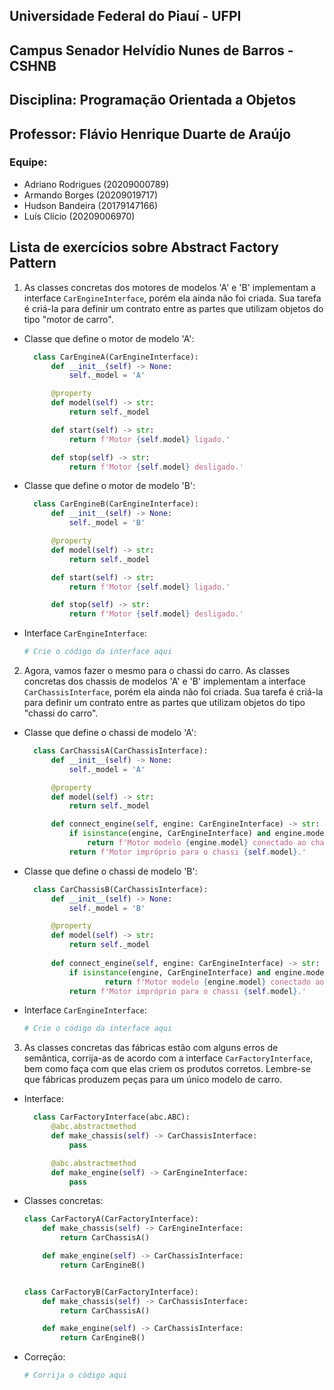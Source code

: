## Universidade Federal do Piauí - UFPI

## Campus Senador Helvídio Nunes de Barros - CSHNB

## Disciplina: Programação Orientada a Objetos

## Professor: Flávio Henrique Duarte de Araújo

### Equipe:

- Adriano Rodrigues (20209000789)
- Armando Borges (20209019717)
- Hudson Bandeira (20179147166)
- Luís Clício (20209006970)

## Lista de exercícios sobre **Abstract Factory Pattern**

1. As classes concretas dos motores de modelos 'A' e 'B' implementam a interface
   `CarEngineInterface`, porém ela ainda não foi criada. Sua tarefa é criá-la para
   definir um contrato entre as partes que utilizam objetos do tipo "motor de carro".

- Classe que define o motor de modelo 'A':

  ```python
	class CarEngineA(CarEngineInterface):
		def __init__(self) -> None:
			self._model = 'A'

		@property
		def model(self) -> str:
			return self._model

		def start(self) -> str:
			return f'Motor {self.model} ligado.'

		def stop(self) -> str:
			return f'Motor {self.model} desligado.'
  ```

- Classe que define o motor de modelo 'B':

  ```python
	class CarEngineB(CarEngineInterface):
		def __init__(self) -> None:
			self._model = 'B'

		@property
		def model(self) -> str:
			return self._model

		def start(self) -> str:
			return f'Motor {self.model} ligado.'

		def stop(self) -> str:
			return f'Motor {self.model} desligado.'
  ```

- Interface `CarEngineInterface`:

  ```python
  # Crie o código da interface aqui
  ```

2. Agora, vamos fazer o mesmo para o chassi do carro. As classes concretas dos chassis
  de modelos 'A' e 'B' implementam a interface `CarChassisInterface`, porém ela ainda 
  não foi criada. Sua tarefa é criá-la para definir um contrato entre as partes que 
  utilizam objetos do tipo "chassi do carro".

- Classe que define o chassi de modelo 'A':

  ```python
	class CarChassisA(CarChassisInterface):
		def __init__(self) -> None:
			self._model = 'A'

		@property
		def model(self) -> str:
			return self._model

		def connect_engine(self, engine: CarEngineInterface) -> str:
			if isinstance(engine, CarEngineInterface) and engine.model == self.model:
				return f'Motor modelo {engine.model} conectado ao chassi {self.model}.'
			return f'Motor impróprio para o chassi {self.model}.'  
  ```

- Classe que define o chassi de modelo 'B':
  
  ```python
	class CarChassisB(CarChassisInterface):
		def __init__(self) -> None:
			self._model = 'B'

		@property
		def model(self) -> str:
			return self._model
		
		def connect_engine(self, engine: CarEngineInterface) -> str:
			if isinstance(engine, CarEngineInterface) and engine.model == self.model:
					return f'Motor modelo {engine.model} conectado ao chassi {self.model}.'
			return f'Motor impróprio para o chassi {self.model}.'
    ```
    
- Interface `CarEngineInterface`:

  ```python
  # Crie o código da interface aqui
  ```

3. As classes concretas das fábricas estão com alguns erros de semântica, corrija-as
   de acordo com a interface `CarFactoryInterface`, bem como faça com que elas
	 criem os produtos corretos. Lembre-se que fábricas produzem peças para um único
	 modelo de carro.
   
- Interface:
  
  ```python
	class CarFactoryInterface(abc.ABC):
		@abc.abstractmethod
		def make_chassis(self) -> CarChassisInterface:
			pass

		@abc.abstractmethod
		def make_engine(self) -> CarEngineInterface:
			pass
  ```

- Classes concretas:

	```python
	class CarFactoryA(CarFactoryInterface):
		def make_chassis(self) -> CarEngineInterface:
			return CarChassisA()

		def make_engine(self) -> CarChassisInterface:
			return CarEngineB()


	class CarFactoryB(CarFactoryInterface):
		def make_chassis(self) -> CarChassisInterface:
			return CarChassisA()

		def make_engine(self) -> CarChassisInterface:
			return CarEngineB()
  ```

- Correção:

  ```python
  # Corrija o código aqui
  ```
